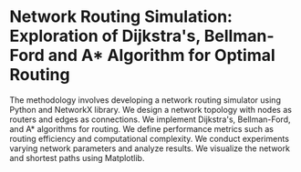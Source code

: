 # Network Routing Simulation: Exploration of Dijkstra's, Bellman-Ford and A* Algorithm for Optimal Routing 


The methodology involves developing a network routing simulator using Python and NetworkX library. We design a network topology with nodes as routers and edges as connections. We implement Dijkstra's, Bellman-Ford, and A* algorithms for routing. We define performance metrics such as routing efficiency and computational complexity. We conduct experiments varying network parameters and analyze results. We visualize the network and shortest paths using Matplotlib.
 
